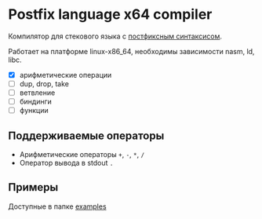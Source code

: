 # Postfix language x64 compiler

Компилятор для стекового языка с [постфиксным синтаксисом](https://ru.wikipedia.org/wiki/%D0%9E%D0%B1%D1%80%D0%B0%D1%82%D0%BD%D0%B0%D1%8F_%D0%BF%D0%BE%D0%BB%D1%8C%D1%81%D0%BA%D0%B0%D1%8F_%D0%B7%D0%B0%D0%BF%D0%B8%D1%81%D1%8C).

Работает на платформе linux-x86_64, необходимы зависимости nasm, ld, libc.

- [X] арифметические операции
- [ ] dup, drop, take
- [ ] ветвление
- [ ] биндинги
- [ ] функции

## Поддерживаемые операторы

- Арифметические операторы `+`, `-`, `*`, `/`
- Оператор вывода в stdout `.`

## Примеры

Доступные в папке [examples](./examples)
